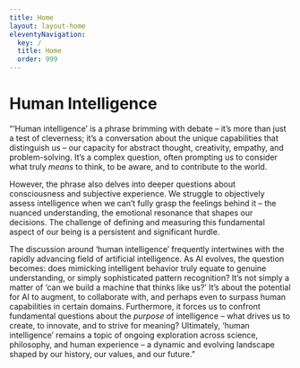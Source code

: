 ```yaml
---
title: Home
layout: layout-home
eleventyNavigation:
  key: /
  title: Home
  order: 999
---
```


# Human Intelligence

“‘Human intelligence’ is a phrase brimming with debate – it’s more than just a test of cleverness; it’s a conversation about the unique capabilities that distinguish us – our capacity for abstract thought, creativity, empathy, and problem-solving.  It’s a complex question, often prompting us to consider what truly *means* to think, to be aware, and to contribute to the world. 

However, the phrase also delves into deeper questions about consciousness and subjective experience. We struggle to objectively assess intelligence when we can’t fully grasp the feelings behind it – the nuanced understanding, the emotional resonance that shapes our decisions.  The challenge of defining and measuring this fundamental aspect of our being is a persistent and significant hurdle.

The discussion around ‘human intelligence’ frequently intertwines with the rapidly advancing field of artificial intelligence. As AI evolves, the question becomes: does mimicking intelligent behavior truly equate to genuine understanding, or simply sophisticated pattern recognition?  It’s not simply a matter of ‘can we build a machine that thinks like us?’  It’s about the potential for AI to augment, to collaborate with, and perhaps even to surpass human capabilities in certain domains.  Furthermore, it forces us to confront fundamental questions about the *purpose* of intelligence – what drives us to create, to innovate, and to strive for meaning?  Ultimately, ‘human intelligence’ remains a topic of ongoing exploration across science, philosophy, and human experience – a dynamic and evolving landscape shaped by our history, our values, and our future.”

